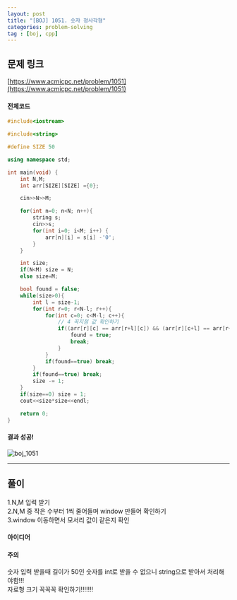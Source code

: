 ```yaml
---
layout: post
title: "[BOJ] 1051. 숫자 정사각형"
categories: problem-solving
tag : [boj, cpp]
---
```


## 문제 링크<br>
 [https://www.acmicpc.net/problem/1051](https://www.acmicpc.net/problem/1051)<br>

#### 전체코드<br>
```cpp
#include<iostream>

#include<string>

#define SIZE 50

using namespace std;

int main(void) {
    int N,M;
    int arr[SIZE][SIZE] ={0};

    cin>>N>>M;

    for(int n=0; n<N; n++){
        string s;
        cin>>s;
        for(int i=0; i<M; i++) {
            arr[n][i] = s[i] -'0';
        }
    }

    int size;
    if(N<M) size = N;
    else size=M;

    bool found = false;
    while(size>0){
        int l = size-1;
        for(int r=0; r<N-l; r++){
            for(int c=0; c<M-l; c++){
                // 4 꼭지점 값 확인하기
                if((arr[r][c] == arr[r+l][c]) && (arr[r][c+l] == arr[r+l][c+l]) && (arr[r][c] == arr[r+l][c+l])) {
                    found = true;
                    break;
                }
            }
            if(found==true) break;
        }
        if(found==true) break;
        size -= 1;
    }
    if(size==0) size = 1;
    cout<<size*size<<endl;

    return 0;
}
```

#### 결과 성공!<br>
![boj_1051](https://krispedia.github.io/assets/images/boj_1051.jpg)

---

## 풀이<br>
1.N,M 입력 받기  
2.N,M 중 작은 수부터 1씩 줄어들며 window 만들어 확인하기  
3.window 이동하면서 모서리 값이 같은지 확인   

#### 아이디어 <br>


#### 주의 <br> 
숫자 입력 받을때 길이가 50인 숫자를 int로 받을 수 없으니 string으로 받아서 처리해야함!!!  
자료형 크기 꼭꼭꼭 확인하기!!!!!!!
